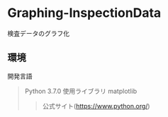 # Graphing-InspectionData
検査データのグラフ化
## 環境
開発言語
> Python 3.7.0
使用ライブラリ
> matplotlib
>> 公式サイト(https://www.python.org/)